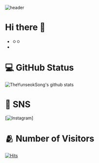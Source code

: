 <!-- 배너 -->
![header](https://capsule-render.vercel.app/api?type=waving&,color=auto&text=Welcome!&fontColor=ffffff&fontAlignY=30)
# Hi there 👋
* ㅇㅇ
* 
<!-- 깃허브 상태창 -->
# :computer: GitHub Status
![TheYunseokSong's github stats](https://github-readme-stats.vercel.app/api?username=TheYunseokSong&show_icons=true)

# :email: SNS
[![Instagram](https://img.shields.io/badge/-Instagram-E32E7F?style=flat-square&logo=instagram&logoColor=white&link=https://www.instagram.com/yunseok330/)]

<!-- 방문자수 -->
# :people_hugging: Number of Visitors
[![Hits](https://hits.seeyoufarm.com/api/count/incr/badge.svg?url=https%3A%2F%2Fgithub.com%2FTheYunseokSong&count_bg=%2379C83D&title_bg=%23555555&icon=&icon_color=%23E7E7E7&title=hits&edge_flat=false)](https://hits.seeyoufarm.com)
<!--
**TheYunseokSong/TheYunseokSong** is a ✨ _special_ ✨ repository because its `README.md` (this file) appears on your GitHub profile.

Here are some ideas to get you started:

- 🔭 I’m currently working on ...
- 🌱 I’m currently learning ...
- 👯 I’m looking to collaborate on ...
- 🤔 I’m looking for help with ...
- 💬 Ask me about ...
- 📫 How to reach me: ...
- 😄 Pronouns: ...
- ⚡ Fun fact: ...
-->
